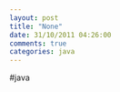 ```yaml
---
layout: post
title: "None"
date: 31/10/2011 04:26:00
comments: true
categories: java
---
```


#java

